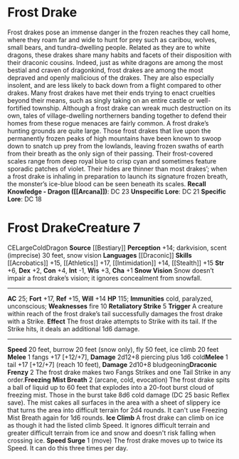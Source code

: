 ﻿---
ac: '25'
alignment: CE
all_resistance: null
burrow_speed: '20'
charisma: '+1'
climb_speed: '20'
constitution: '+4'
creature_ability:
- Draconic Frenzy
- Freezing Mist Breath
- Ice Climb
- Retaliatory Strike
- Snow Vision
- Speed Surge
creature_family: '[[DATABASE/monsterfamily/Drake|Drake]]'
description: "Frost drakes pose an immense danger in the frozen reaches they call\
  \ home, where they roam far and wide to hunt for prey such as caribou, wolves, small\
  \ bears, and tundra-dwelling people. Related as they are to white dragons, these\
  \ drakes share many habits and facets of their disposition with their draconic cousins.\
  \ Indeed, just as white dragons are among the most bestial and craven of dragonkind,\
  \ frost drakes are among the most depraved and openly malicious of the drakes. They\
  \ are also especially insolent, and are less likely to back down from a flight compared\
  \ to other drakes. Many frost drakes have met their ends trying to enact cruelties\
  \ beyond their means, such as singly taking on an entire castle or well-fortified\
  \ township. Although a frost drake can wreak much destruction on its own, tales\
  \ of village-dwelling northerners banding together to defend their homes from these\
  \ rogue menaces are fairly common.<br/><br/> A frost drake\u2019s hunting grounds\
  \ are quite large. Those frost drakes that live upon the permanently frozen peaks\
  \ of high mountains have been known to swoop down to snatch up prey from the lowlands,\
  \ leaving frozen swaths of earth from their breath as the only sign of their passing.\
  \ Their frost-covered scales range from deep royal blue to crisp cyan and sometimes\
  \ feature sporadic patches of violet. Their hides are thinner than most drakes\u2019\
  ; when a frost drake is inhaling in preparation to launch its signature frozen breath,\
  \ the monster\u2019s ice-blue blood can be seen beneath its scales.<br/><br/><b><u>Recall\
  \ Knowledge - Dragon</u> ( [[DATABASE/skill/Arcana|Arcana]] )</b>: DC 23<br/><b><u>Unspecific\
  \ Lore</u></b>: DC 21<br/><b><u>Specific Lore</u></b>: DC 18"
dexterity: '+2'
element: null
fly_speed: '50'
fortitude: '+17'
hardness: null
hp: '115'
id: '163'
immunity:
- cold
- paralyzed
- unconscious
intelligence: '-1'
land_speed: '20'
language:
- '[[DATABASE/language/Draconic|Draconic]]'
level: '7'
max_speed: '50'
name: Frost Drake
perception: '+14'
rarity: Common
reflex: '+15'
resistance: null
rus_type_level: null
school: null
sense:
- darkvision
- scent (imprecise) 30 feet
- snow vision
size: Large
skill:
- '[[DATABASE/skill/Acrobatics|Acrobatics]] +15'
- '[[DATABASE/skill/Athletics|Athletics]] +17'
- '[[DATABASE/skill/Intimidation|Intimidation]] +14'
- '[[DATABASE/skill/Stealth|Stealth]] +15'
source: '[[DATABASE/source/Bestiary|Bestiary]]'
speed:
- 20 feet
- burrow 20 feet (snow only)
- fly 50 feet
- ice climb 20 feet
spell: null
strength: '+6'
strength_req: '6'
strongest_save:
- Fortitude
swim_speed: null
trait:
- '[[DATABASE/trait/Cold|Cold]]'
- '[[DATABASE/trait/Dragon|Dragon]]'
type: Creature
vision: Darkvision
weakest_save:
- Will
weakness:
- fire 10
will: '+14'
wisdom: '+3'

---
# Frost Drake

Frost drakes pose an immense danger in the frozen reaches they call home, where they roam far and wide to hunt for prey such as caribou, wolves, small bears, and tundra-dwelling people. Related as they are to white dragons, these drakes share many habits and facets of their disposition with their draconic cousins. Indeed, just as white dragons are among the most bestial and craven of dragonkind, frost drakes are among the most depraved and openly malicious of the drakes. They are also especially insolent, and are less likely to back down from a flight compared to other drakes. Many frost drakes have met their ends trying to enact cruelties beyond their means, such as singly taking on an entire castle or well-fortified township. Although a frost drake can wreak much destruction on its own, tales of village-dwelling northerners banding together to defend their homes from these rogue menaces are fairly common.
 A frost drake’s hunting grounds are quite large. Those frost drakes that live upon the permanently frozen peaks of high mountains have been known to swoop down to snatch up prey from the lowlands, leaving frozen swaths of earth from their breath as the only sign of their passing. Their frost-covered scales range from deep royal blue to crisp cyan and sometimes feature sporadic patches of violet. Their hides are thinner than most drakes’; when a frost drake is inhaling in preparation to launch its signature frozen breath, the monster’s ice-blue blood can be seen beneath its scales.
**Recall Knowledge - Dragon ([[Arcana]])**: DC 23
**Unspecific Lore**: DC 21
**Specific Lore**: DC 18

# Frost Drake<span class="item-type">Creature 7</span>

<span class="trait-alignment item-trait">CE</span><span class="trait-size item-trait">Large</span><span class="item-trait">Cold</span><span class="item-trait">Dragon</span>
**Source** [[Bestiary]]
**Perception** +14; darkvision, scent (imprecise) 30 feet, snow vision
**Languages** [[Draconic]]
**Skills** [[Acrobatics]] +15, [[Athletics]] +17, [[Intimidation]] +14, [[Stealth]] +15
**Str** +6, **Dex** +2, **Con** +4, **Int** -1, **Wis** +3, **Cha** +1
**Snow Vision** Snow doesn’t impair a frost drake’s vision; it ignores concealment from snowfall.

---
**AC** 25; **Fort** +17, **Ref** +15, **Will** +14
**HP** 115; **Immunities** cold, paralyzed, unconscious; **Weaknesses** fire 10
<span class="in-box-ability">**Retaliatory Strike** <span class="action-icon">5</span> **Trigger** A creature within reach of the frost drake’s tail successfully damages the frost drake with a Strike. **Effect** The frost drake attempts to Strike with its tail. If the Strike hits, it deals an additional 1d6 damage.</span>

---
**Speed** 20 feet, burrow 20 feet (snow only), fly 50 feet, ice climb 20 feet
<span class="in-box-ability">**Melee** <span class="action-icon">1</span> fangs +17 [+12/+7], **Damage** 2d12+8 piercing plus 1d6 cold</span><span class="in-box-ability">**Melee** <span class="action-icon">1</span> tail +17 [+12/+7] (reach 10 feet), **Damage** 2d10+8 bludgeoning</span><span class="in-box-ability">**Draconic Frenzy** <span class="action-icon">2</span> The frost drake makes two Fangs Strikes and one Tail Strike in any order.</span><span class="in-box-ability">**Freezing Mist Breath** <span class="action-icon">2</span> (arcane, cold, evocation) The frost drake spits a ball of liquid up to 60 feet that explodes into a 20-foot burst cloud of freezing mist. Those in the burst take 8d6 cold damage (DC 25 basic Reflex save). The mist cakes all surfaces in the area with a sheet of slippery ice that turns the area into difficult terrain for 2d4 rounds. It can't use Freezing Mist Breath again for 1d6 rounds.
</span><span class="in-box-ability">**Ice Climb** A frost drake can climb on ice as though it had the listed climb Speed. It ignores difficult terrain and greater difficult terrain from ice and snow and doesn't risk falling when crossing ice.
</span><span class="in-box-ability">**Speed Surge** <span class="action-icon">1</span> (move) The frost drake moves up to twice its Speed. It can do this three times per day.</span>